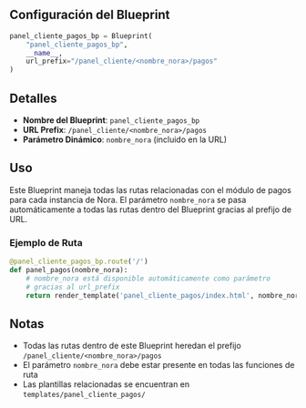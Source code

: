 ## Configuración del Blueprint

```python
panel_cliente_pagos_bp = Blueprint(
    "panel_cliente_pagos_bp",
    __name__,
    url_prefix="/panel_cliente/<nombre_nora>/pagos"
)
```

## Detalles

- **Nombre del Blueprint**: `panel_cliente_pagos_bp`
- **URL Prefix**: `/panel_cliente/<nombre_nora>/pagos`
- **Parámetro Dinámico**: `nombre_nora` (incluido en la URL)

## Uso

Este Blueprint maneja todas las rutas relacionadas con el módulo de pagos para cada instancia de Nora. El parámetro `nombre_nora` se pasa automáticamente a todas las rutas dentro del Blueprint gracias al prefijo de URL.

### Ejemplo de Ruta

```python
@panel_cliente_pagos_bp.route('/')
def panel_pagos(nombre_nora):
    # nombre_nora está disponible automáticamente como parámetro
    # gracias al url_prefix
    return render_template('panel_cliente_pagos/index.html', nombre_nora=nombre_nora)
```

## Notas

- Todas las rutas dentro de este Blueprint heredan el prefijo `/panel_cliente/<nombre_nora>/pagos`
- El parámetro `nombre_nora` debe estar presente en todas las funciones de ruta
- Las plantillas relacionadas se encuentran en `templates/panel_cliente_pagos/`
